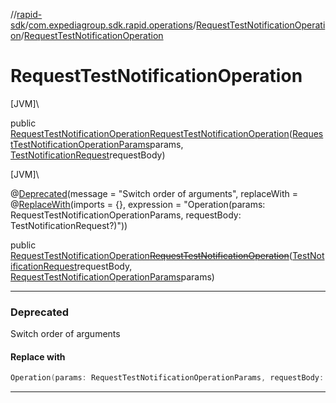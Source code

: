 //[rapid-sdk](../../../index.md)/[com.expediagroup.sdk.rapid.operations](../index.md)/[RequestTestNotificationOperation](index.md)/[RequestTestNotificationOperation](-request-test-notification-operation.md)

# RequestTestNotificationOperation

[JVM]\

public [RequestTestNotificationOperation](index.md)[RequestTestNotificationOperation](-request-test-notification-operation.md)([RequestTestNotificationOperationParams](../-request-test-notification-operation-params/index.md)params, [TestNotificationRequest](../../com.expediagroup.sdk.rapid.models/-test-notification-request/index.md)requestBody)

[JVM]\

@[Deprecated](https://kotlinlang.org/api/latest/jvm/stdlib/kotlin/-deprecated/index.html)(message = &quot;Switch order of arguments&quot;, replaceWith = @[ReplaceWith](https://kotlinlang.org/api/latest/jvm/stdlib/kotlin/-replace-with/index.html)(imports = {}, expression = &quot;Operation(params: RequestTestNotificationOperationParams, requestBody: TestNotificationRequest?)&quot;))

public [RequestTestNotificationOperation](index.md)[~~RequestTestNotificationOperation~~](-request-test-notification-operation.md)([TestNotificationRequest](../../com.expediagroup.sdk.rapid.models/-test-notification-request/index.md)requestBody, [RequestTestNotificationOperationParams](../-request-test-notification-operation-params/index.md)params)

---

### Deprecated

Switch order of arguments

#### Replace with

```kotlin
Operation(params: RequestTestNotificationOperationParams, requestBody: TestNotificationRequest?)
```
---
